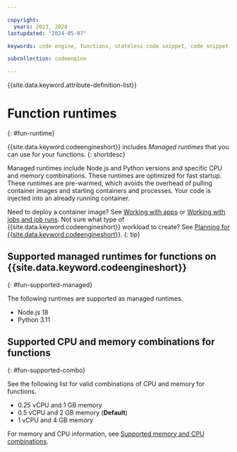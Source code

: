 ```yaml
---

copyright:
  years: 2023, 2024
lastupdated: "2024-05-07"

keywords: code engine, functions, stateless code snippet, code snippet, stateless

subcollection: codeengine

---
```


{{site.data.keyword.attribute-definition-list}}

# Function runtimes
{: #fun-runtime}

{{site.data.keyword.codeengineshort}} includes *Managed runtimes* that you can use for your functions.
{: shortdesc}

Managed runtimes include Node.js and Python versions and specific CPU and memory combinations. These runtimes are optimized for fast startup. These runtimes are pre-warmed, which avoids the overhead of pulling container images and starting containers and processes. Your code is injected into an already running container.

Need to deploy a container image? See [Working with apps](/docs/codeengine?topic=codeengine-application-workloads) or [Working with jobs and job runs](/docs/codeengine?topic=codeengine-job-plan). Not sure what type of {{site.data.keyword.codeengineshort}} workload to create? See [Planning for {{site.data.keyword.codeengineshort}}](/docs/codeengine?topic=codeengine-plan-codeengine).
{: tip}



## Supported managed runtimes for functions on {{site.data.keyword.codeengineshort}}
{: #fun-supported-managed}

The following runtimes are supported as managed runtimes.

- Node.js 18
- Python 3.11


## Supported CPU and memory combinations for functions
{: #fun-supported-combo}

See the following list for valid combinations of CPU and memory for functions.

- 0.25 vCPU and 1 GB memory 
- 0.5 vCPU and 2 GB memory (**Default**)
- 1 vCPU and 4 GB memory


For memory and CPU information, see [Supported memory and CPU combinations](/docs/codeengine?topic=codeengine-mem-cpu-combo).

